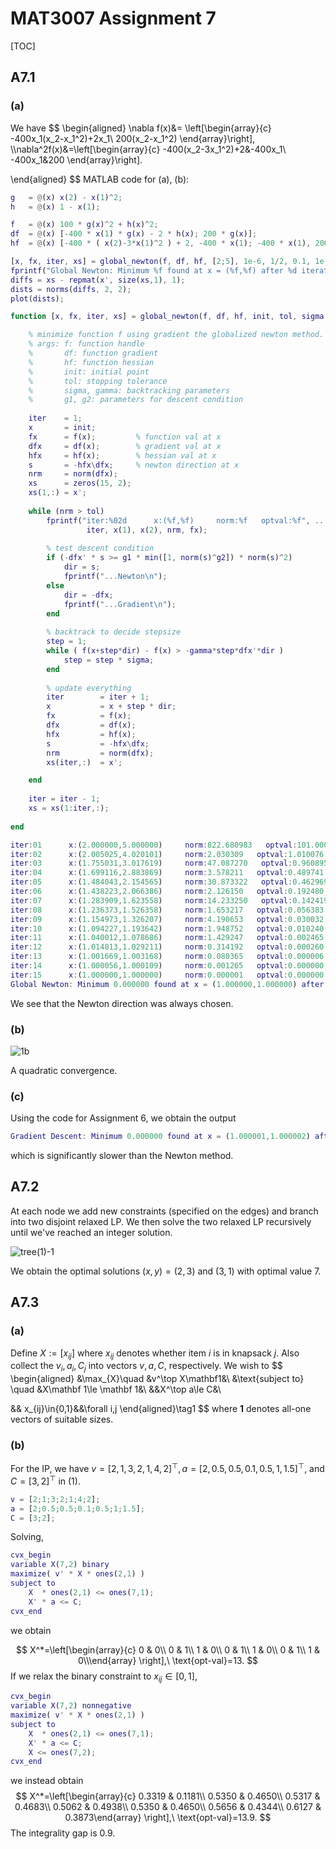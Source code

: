 # MAT3007 Assignment 7

[TOC]

## A7.1 

### (a)

We have
$$
\begin{aligned}
\nabla f(x)&=
\left[\begin{array}{c}
-400x_1(x_2-x_1^2)+2x_1\\
200(x_2-x_1^2)
\end{array}\right],
\\\nabla^2f(x)&=\left[\begin{array}{c}
-400(x_2-3x_1^2)+2&-400x_1\\
-400x_1&200
\end{array}\right].

\end{aligned}
$$
MATLAB code for $\text{(a), (b)}$:

```matlab
g   = @(x) x(2) - x(1)^2;
h   = @(x) 1 - x(1);

f   = @(x) 100 * g(x)^2 + h(x)^2;
df  = @(x) [-400 * x(1) * g(x) - 2 * h(x); 200 * g(x)];
hf  = @(x) [-400 * ( x(2)-3*x(1)^2 ) + 2, -400 * x(1); -400 * x(1), 200];

[x, fx, iter, xs] = global_newton(f, df, hf, [2;5], 1e-6, 1/2, 0.1, 1e-6, 0.1);  
fprintf("Global Newton: Minimum %f found at x = (%f,%f) after %d iterations.\n", fx, x', iter);
diffs = xs - repmat(x', size(xs,1), 1);
dists = norms(diffs, 2, 2);
plot(dists);

function [x, fx, iter, xs] = global_newton(f, df, hf, init, tol, sigma, gamma, g1, g2)

    % minimize function f using gradient the globalized newton method.
    % args: f: function handle
    %       df: function gradient
    %       hf: function hessian
    %       init: initial point
    %       tol: stopping tolerance
    %       sigma, gamma: backtracking parameters
    %       g1, g2: parameters for descent condition
    
    iter    = 1;
    x       = init;
    fx      = f(x);     	% function val at x
    dfx     = df(x);    	% gradient val at x
    hfx     = hf(x);    	% hessian val at x
    s       = -hfx\dfx; 	% newton direction at x
    nrm     = norm(dfx);
    xs      = zeros(15, 2);
    xs(1,:) = x';
    
    while (nrm > tol)
        fprintf("iter:%02d      x:(%f,%f)     norm:%f   optval:%f", ...
                 iter, x(1), x(2), nrm, fx);
             
        % test descent condition
        if (-dfx' * s >= g1 * min([1, norm(s)^g2]) * norm(s)^2)
            dir = s;
            fprintf("...Newton\n");
        else
            dir = -dfx;
            fprintf("...Gradient\n");
        end
            
        % backtrack to decide stepsize
        step = 1;
        while ( f(x+step*dir) - f(x) > -gamma*step*dfx'*dir )
            step = step * sigma;
        end
        
        % update everything
        iter        = iter + 1;
        x           = x + step * dir;
        fx          = f(x);
        dfx         = df(x);
        hfx         = hf(x);
        s           = -hfx\dfx;
        nrm         = norm(dfx);
        xs(iter,:)  = x';

    end
    
    iter = iter - 1;
    xs = xs(1:iter,:);
    
end
```

```matlab
iter:01      x:(2.000000,5.000000)     norm:822.680983   optval:101.000000...Newton
iter:02      x:(2.005025,4.020101)     norm:2.030309   optval:1.010076...Newton
iter:03      x:(1.755031,3.017619)     norm:47.087270   optval:0.960895...Newton
iter:04      x:(1.699116,2.883869)     norm:3.578211   optval:0.489741...Newton
iter:05      x:(1.484043,2.154565)     norm:30.873322   optval:0.462969...Newton
iter:06      x:(1.438223,2.066386)     norm:2.126150   optval:0.192480...Newton
iter:07      x:(1.283909,1.623558)     norm:14.233250   optval:0.142419...Newton
iter:08      x:(1.236373,1.526358)     norm:1.653217   optval:0.056383...Newton
iter:09      x:(1.154973,1.326207)     norm:4.190653   optval:0.030032...Newton
iter:10      x:(1.094227,1.193642)     norm:1.948752   optval:0.010240...Newton
iter:11      x:(1.040012,1.078686)     norm:1.429247   optval:0.002465...Newton
iter:12      x:(1.014813,1.029211)     norm:0.314192   optval:0.000260...Newton
iter:13      x:(1.001669,1.003168)     norm:0.080365   optval:0.000006...Newton
iter:14      x:(1.000056,1.000109)     norm:0.001265   optval:0.000000...Newton
iter:15      x:(1.000000,1.000000)     norm:0.000001   optval:0.000000...Newton
Global Newton: Minimum 0.000000 found at x = (1.000000,1.000000) after 15 iterations.
```

We see that the Newton direction was always chosen.

### (b)

![1b](C:\Users\Jamie\Documents\University-Stuffs\MAT3007\A7\1b.png)

A quadratic convergence.

### (c)

Using the code for Assignment 6, we obtain the output

```matlab
Gradient Descent: Minimum 0.000000 found at x = (1.000001,1.000002) after 20373 iterations.
```

which is significantly slower than the Newton method.

## A7.2

At each node we add new constraints (specified on the edges) and branch into two disjoint relaxed LP. We then solve the two relaxed LP recursively until we've reached an integer solution.

![tree(1)-1](C:\Users\Jamie\Documents\University-Stuffs\MAT3007\A7\tree(1)-1.png)

We obtain the optimal solutions $(x,y)=(2,3)$ and $(3,1)$ with optimal value $7.$

## A7.3

### (a)

Define $X:=[x_{ij}]$ where $x_{ij}$ denotes whether item $i$ is in knapsack $j.$ Also collect the $v_i,a_i,C_j$ into vectors $v,a,C,$ respectively. We wish to
$$
\begin{aligned}
&\max_{X}\quad &v^\top X\mathbf1&\\
&\text{subject to}
\quad &X\mathbf 1\le \mathbf 1&\\
&&X^\top a\le C&\\

&& x_{ij}\in\{0,1\}&&\forall i,j
\end{aligned}\tag1
$$
where $\mathbf 1$ denotes all-one vectors of suitable sizes.

### (b)

For the IP, we have $v=[2,1,3,2,1,4,2]^\top,a=[2,0.5,0.5,0.1,0.5,1,1.5]^\top,$ and $C=[3,2]^\top$ in $(1).$​

```matlab
v = [2;1;3;2;1;4;2];
a = [2;0.5;0.5;0.1;0.5;1;1.5];
C = [3;2];
```

Solving,

```matlab
cvx_begin
variable X(7,2) binary
maximize( v' * X * ones(2,1) )
subject to
    X  * ones(2,1) <= ones(7,1);
    X' * a <= C;
cvx_end
```

we obtain

$$
X^*=\left[\begin{array}{c}
0   & 0\\
    0  &  1\\
    1  &  0\\
    0   & 1\\
    1  &  0\\
    0   & 1\\
    1  &  0\\\end{array}
    \right],\ \text{opt-val}=13.
$$
If we relax the binary constraint to $x_{ij}\in[0,1],$

```matlab
cvx_begin
variable X(7,2) nonnegative
maximize( v' * X * ones(2,1) )
subject to
    X  * ones(2,1) <= ones(7,1);
    X' * a <= C;
    X <= ones(7,2);
cvx_end
```

we instead obtain
$$
X^*=\left[\begin{array}{c}
0.3319   & 0.1181\\
    0.5350  &  0.4650\\
    0.5317  &  0.4683\\
    0.5062   & 0.4938\\
    0.5350  &  0.4650\\
    0.5656  &  0.4344\\
    0.6127   & 0.3873\end{array}
    \right],\ \text{opt-val}=13.9.
$$
The integrality gap is $0.9.$